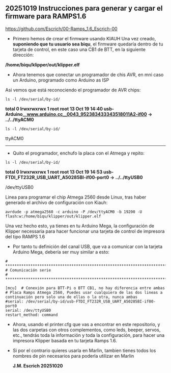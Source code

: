 ## 20251019 Instrucciones para generar y cargar el firmware para RAMPS1.6


https://github.com/Escrich/00-Ramps_1.6_Escrich-00

- Primero hemos de crear el firmware usando KIAUH
Una vez creado, **suponiendo que tu usuario sea biqu**, el firmware quedaría dentro de tu tarjeta de control, 
en este caso una CB1 de BTT, en la siguiente dirección:

**/home/biqu/klipper/out/klipper.elf**

- Ahora tenemos que conectar un programador de chis AVR, en mni caso un Arduino, programado como Arduino as ISP

Asi vemos que está reconociendo el programador de AVR chips:

```
ls -l /dev/serial/by-id/
```

**total 0
lrwxrwxrwx 1 root root 13 Oct 19 14:40 usb-Arduino__www.arduino.cc__0043_952383433343518011A2-if00 -> ../../ttyACM0**

```
ls -l /dev/serial/by-id/
```

ttyACM0

--------------------------------

- Quito el programador, enchufo la placa con el Atmega y repito:

```
ls -l /dev/serial/by-id/
```
**total 0
lrwxrwxrwx 1 root root 13 Oct 19 14:53 usb-FTDI_FT232R_USB_UART_A50285BI-if00-port0 -> ../../ttyUSB0**


/dev/ttyUSB0


Linea para programar el chip Atmega 2560 desde Linux, tras haber generado el archivo de configuración con Kiauh:

```
avrdude -p atmega2560 -c arduino -P /dev/ttyACM0 -b 19200 -U flash:w:/home/biqu/klipper/out/klipper.elf
```

Una vez hecho esto, ya tienes en tu Arduino Mega, la configuración de Klipper necessaria para hacer funcionar una tarjeta de control de impresora del tipo RAMPS 1.6

- Por tanto tu definición del canal USB, que va a comunicar con la tarjeta Arduino Mega, debería ser muy similar a esto:

```
# **********************************************************************************
# Comunicación serie
# **********************************************************************************

[mcu]  # Conexión para BTT-Pi o BTT CB1, no hay diferencia entre ambas
# Placa Ramps Atmega 2560, Puedes usar cualquiera de las dos lineas a continuación pero solo una de ellas o la otra, nunca ambas
#serial: /dev/serial/by-id/usb-FTDI_FT232R_USB_UART_A50285BI-if00-port0
serial: /dev/ttyUSB0
restart_method: command
```

- Ahora, usando el printer.cfg que vas a encontrar en este repositorio, y las dos carpetas con otros complementos, como leds, beeper, servos, etc., tendrás toda la información y toda la configuración, para hacer una impresora Klipper basada en tu tarjeta Ramps 1.6.

- Si por el contrario quieres usarla en Marlin, tambien tienes todos los nombres de pin necesarios para poderla utilizar en Marlin

  **J.M. Escrich 20251020**
